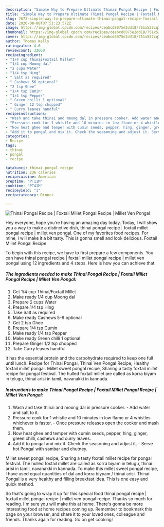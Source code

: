 ```yaml
---
description: "Simple Way to Prepare Ultimate Thinai Pongal Recipe | Foxtail Millet Pongal Recipe | Millet Ven Pongal"
title: "Simple Way to Prepare Ultimate Thinai Pongal Recipe | Foxtail Millet Pongal Recipe | Millet Ven Pongal"
slug: 7673-simple-way-to-prepare-ultimate-thinai-pongal-recipe-foxtail-millet-pongal-recipe-millet-ven-pongal
date: 2020-08-08T07:51:23.572Z
image: https://img-global.cpcdn.com/recipes/ceabcd8075e2dd18/751x532cq70/thinai-pongal-recipe-foxtail-millet-pongal-recipe-millet-ven-pongal-recipe-main-photo.jpg
thumbnail: https://img-global.cpcdn.com/recipes/ceabcd8075e2dd18/751x532cq70/thinai-pongal-recipe-foxtail-millet-pongal-recipe-millet-ven-pongal-recipe-main-photo.jpg
cover: https://img-global.cpcdn.com/recipes/ceabcd8075e2dd18/751x532cq70/thinai-pongal-recipe-foxtail-millet-pongal-recipe-millet-ven-pongal-recipe-main-photo.jpg
author: Thomas Kelly
ratingvalue: 4.6
reviewcount: 32660
recipeingredient:
- "1/4 cup ThinaiFoxtail Millet"
- "1/4 cup Moong dal"
- "2 cups Water"
- "1/4 tsp Hing"
- " Salt as required"
- " Cashews 56 optional"
- "2 tsp Ghee"
- "1/4 tsp Cumin"
- "1/4 tsp Pepper"
- " Green chilli 1 optional"
- " Ginger 12 tsp chopped"
- " Curry leaves handful"
recipeinstructions:
- "Wash and take thinai and moong dal in pressure cooker. Add water and salt to it."
- "Pressure cook for 1 whistle and 10 minutes in low flame or 4 whistles whichever is faster. Once pressure releases open the cooker and mash them."
- "Now heat ghee and temper with cumin seeds, pepper, hing, ginger, green chilli, cashews and curry leaves."
- "Add it to pongal and mix it. Check the seasoning and adjust it. Serve hot Pongal with sambar and chutney."
categories:
- Recipe
tags:
- thinai
- pongal
- recipe

katakunci: thinai pongal recipe 
nutrition: 236 calories
recipecuisine: American
preptime: "PT11M"
cooktime: "PT41M"
recipeyield: "1"
recipecategory: Dinner

---
```



![Thinai Pongal Recipe | Foxtail Millet Pongal Recipe | Millet Ven Pongal](https://img-global.cpcdn.com/recipes/ceabcd8075e2dd18/751x532cq70/thinai-pongal-recipe-foxtail-millet-pongal-recipe-millet-ven-pongal-recipe-main-photo.jpg)

Hey everyone, hope you're having an amazing day today. Today, I will show you a way to make a distinctive dish, thinai pongal recipe | foxtail millet pongal recipe | millet ven pongal. One of my favorites food recipes. For mine, I will make it a bit tasty. This is gonna smell and look delicious.
 Foxtail Millet Pongal Recipe 

To begin with this recipe, we have to first prepare a few components. You can have thinai pongal recipe | foxtail millet pongal recipe | millet ven pongal using 12 ingredients and 4 steps. Here is how you can achieve that.

<!--inarticleads1-->

##### The ingredients needed to make Thinai Pongal Recipe | Foxtail Millet Pongal Recipe | Millet Ven Pongal:

1. Get 1/4 cup Thinai/Foxtail Millet
1. Make ready 1/4 cup Moong dal
1. Prepare 2 cups Water
1. Prepare 1/4 tsp Hing
1. Take  Salt as required
1. Make ready  Cashews 5-6 optional
1. Get 2 tsp Ghee
1. Prepare 1/4 tsp Cumin
1. Make ready 1/4 tsp Pepper
1. Make ready  Green chilli 1 optional
1. Prepare  Ginger 1/2 tsp chopped
1. Take  Curry leaves handful


It has the essential protein and the carbohydrate required to keep one full until lunch. Recipe for Thinai Pongal, Thinai Ven Pongal Recipe, Healthy foxtail millet pongal. Millet sweet pongal recipe, Sharing a tasty foxtail millet recipe for pongal festival. The hulled foxtail millet are called as korra biyam in telugu, thinai arisi in tamil, navanakki in kannada. 

<!--inarticleads2-->

##### Instructions to make Thinai Pongal Recipe | Foxtail Millet Pongal Recipe | Millet Ven Pongal:

1. Wash and take thinai and moong dal in pressure cooker. - Add water and salt to it.
1. Pressure cook for 1 whistle and 10 minutes in low flame or 4 whistles whichever is faster. - Once pressure releases open the cooker and mash them.
1. Now heat ghee and temper with cumin seeds, pepper, hing, ginger, green chilli, cashews and curry leaves.
1. Add it to pongal and mix it. Check the seasoning and adjust it. - Serve hot Pongal with sambar and chutney.


Millet sweet pongal recipe, Sharing a tasty foxtail millet recipe for pongal festival. The hulled foxtail millet are called as korra biyam in telugu, thinai arisi in tamil, navanakki in kannada. To make this millet sweet pongal recipe, I have used equal quantities of dal and korra biyyam / thinai arisi. Thinai Pongal is a very healthy and filling breakfast idea. This is one easy and quick method. 

So that's going to wrap it up for this special food thinai pongal recipe | foxtail millet pongal recipe | millet ven pongal recipe. Thanks so much for reading. I'm sure you will make this at home. There's gonna be more interesting food at home recipes coming up. Remember to bookmark this page on your browser, and share it to your loved ones, colleague and friends. Thanks again for reading. Go on get cooking!
